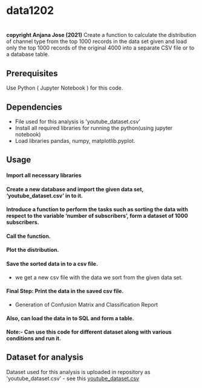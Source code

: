 # data1202
# 

**copyright Anjana Jose (2021)**
Create a function to calculate the distribution of channel type from the top 1000 records in the data set given and load only the top 1000 records of the original 4000 into a separate CSV file or to a database table. 


## Prerequisites
Use Python ( Jupyter Notebook ) for this code.

## Dependencies
- File used for this analysis is 'youtube_dataset.csv'
- Install all required libraries for running the python(using jupyter notebook)
- Load libraries pandas, numpy, matplotlib.pyplot.

## Usage
#### Import all necessary libraries 
#### Create a new database and import the given data set, ‘youtube_dataset.csv’ in to it.
#### Introduce a function to perform the tasks such as sorting the data with respect to the variable ‘number of subscribers’, form a dataset of 1000 subscribers.
#### Call the function.
#### Plot the distribution. 
#### Save the sorted data in to a csv file.

- we get a new csv file with the data we sort from the given data set.
#### Final Step: Print the data in the saved csv file.
- Generation of Confusion Matrix and Classification Report
#### Also, can load the data in to SQL and form a table.


**Note:- Can use this code for different dataset along with various conditions and run it.**

## Dataset for analysis
Dataset used for this analysis is uploaded in repository as 'youtube_dataset.csv' - see this [youtube_dataset.csv](youtube_dataset.csv)
